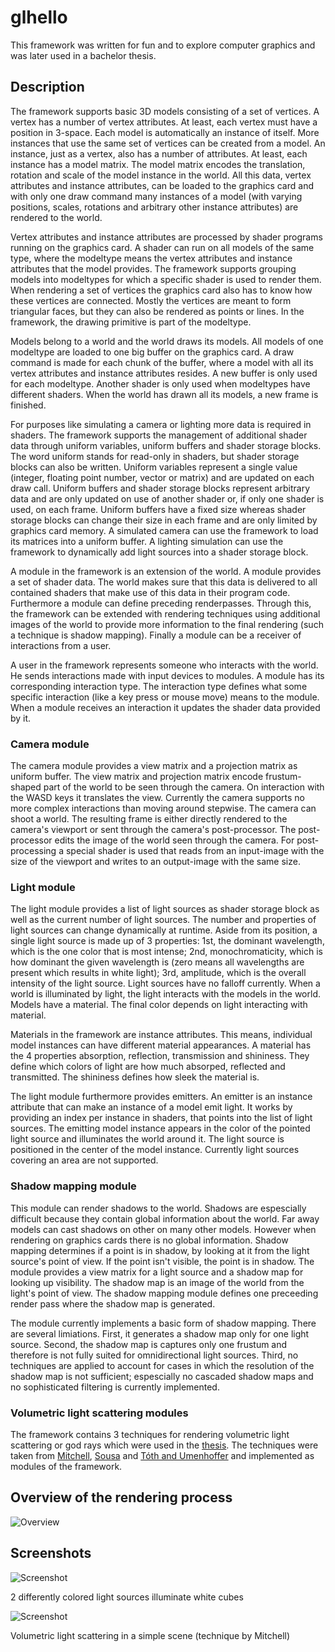 # glhello

This framework was written for fun and to explore computer graphics and was later used in a bachelor thesis.

## Description

The framework supports basic 3D models consisting of a set of vertices. A vertex has a number of vertex attributes. At least, each vertex must have a position in 3-space. Each model is automatically an instance of itself. More instances that use the same set of vertices can be created from a model. An instance, just as a vertex, also has a number of attributes. At least, each instance has a model matrix. The model matrix encodes the translation, rotation and scale of the model instance in the world. All this data, vertex attributes and instance attributes, can be loaded to the graphics card and with only one draw command many instances of a model (with varying positions, scales, rotations and arbitrary other instance attributes) are rendered to the world.

Vertex attributes and instance attributes are processed by shader programs running on the graphics card. A shader can run on all models of the same type, where the modeltype means the vertex attributes and instance attributes that the model provides. The framework supports grouping models into modeltypes for which a specific shader is used to render them. When rendering a set of vertices the graphics card also has to know how these vertices are connected. Mostly the vertices are meant to form triangular faces, but they can also be rendered as points or lines. In the framework, the drawing primitive is part of the modeltype.

Models belong to a world and the world draws its models. All models of one modeltype are loaded to one big buffer on the graphics card. A draw command is made for each chunk of the buffer, where a model with all its vertex attributes and instance attributes resides. A new buffer is only used for each modeltype. Another shader is only used when modeltypes have different shaders. When the world has drawn all its models, a new frame is finished.

For purposes like simulating a camera or lighting more data is required in shaders. The framework supports the management of additional shader data through uniform variables, uniform buffers and shader storage blocks. The word uniform stands for read-only in shaders, but shader storage blocks can also be written. Uniform variables represent a single value (integer, floating point number, vector or matrix) and are updated on each draw call. Uniform buffers and shader storage blocks represent arbitrary data and are only updated on use of another shader or, if only one shader is used, on each frame. Uniform buffers have a fixed size whereas shader storage blocks can change their size in each frame and are only limited by graphics card memory. A simulated camera can use the framework to load its matrices into a uniform buffer. A lighting simulation can use the framework to dynamically add light sources into a shader storage block.

A module in the framework is an extension of the world. A module provides a set of shader data. The world makes sure that this data is delivered to all contained shaders that make use of this data in their program code. Furthermore a module can define preceding renderpasses. Through this, the framework can be extended with rendering techniques using additional images of the world to provide more information to the final rendering (such a technique is shadow mapping). Finally a module can be a receiver of interactions from a user.

A user in the framework represents someone who interacts with the world. He sends interactions made with input devices to modules. A module has its corresponding interaction type. The interaction type defines what some specific interaction (like a key press or mouse move) means to the module. When a module receives an interaction it updates the shader data provided by it.

### Camera module

The camera module provides a view matrix and a projection matrix as uniform buffer. The view matrix and projection matrix encode frustum-shaped part of the world to be seen through the camera. On interaction with the WASD keys it translates the view. Currently the camera supports no more complex interactions than moving around stepwise. The camera can shoot a world. The resulting frame is either directly rendered to the camera's viewport or sent through the camera's post-processor. The post-processor edits the image of the world seen through the camera. For post-processing a special shader is used that reads from an input-image with the size of the viewport and writes to an output-image with the same size.

### Light module

The light module provides a list of light sources as shader storage block as well as the current number of light sources. The number and properties of light sources can change dynamically at runtime. Aside from its position, a single light source is made up of 3 properties: 1st, the dominant wavelength, which is the one color that is most intense; 2nd, monochromaticity, which is how dominant the given wavelength is (zero means all wavelengths are present which results in white light); 3rd, amplitude, which is the overall intensity of the light source. Light sources have no falloff currently. When a world is illuminated by light, the light interacts with the models in the world. Models have a material. The final color depends on light interacting with material.

Materials in the framework are instance attributes. This means, individual model instances can have different material appearances. A material has the 4 properties absorption, reflection, transmission and shininess. They define which colors of light are how much absorped, reflected and transmitted. The shininess defines how sleek the material is.

The light module furthermore provides emitters. An emitter is an instance attribute that can make an instance of a model emit light. It works by providing an index per instance in shaders, that points into the list of light sources. The emitting model instance appears in the color of the pointed light source and illuminates the world around it. The light source is positioned in the center of the model instance. Currently light sources covering an area are not supported.

### Shadow mapping module

This module can render shadows to the world. Shadows are espescially difficult because they contain global information about the world. Far away models can cast shadows on other on many other models. However when rendering on graphics cards there is no global information. Shadow mapping determines if a point is in shadow, by looking at it from the light source's point of view. If the point isn't visible, the point is in shadow. The module provides a view matrix for a light source and a shadow map for looking up visibility. The shadow map is an image of the world from the light's point of view. The shadow mapping module defines one preceeding render pass where the shadow map is generated.

The module currently implements a basic form of shadow mapping. There are several limiations. First, it generates a shadow map only for one light source. Second, the shadow map is captures only one frustum and therefore is not fully suited for omnidirectional light sources. Third, no techniques are applied to account for cases in which the resolution of the shadow map is not sufficient; espescially no cascaded shadow maps and no sophisticated filtering is currently implemented.

### Volumetric light scattering modules

The framework contains 3 techniques for rendering volumetric light scattering or god rays which were used in the [thesis](../master/thesis.pdf). The techniques were taken from [Mitchell](https://developer.nvidia.com/gpugems/GPUGems3/gpugems3_ch13.html), [Sousa](http://www.gdcvault.com/play/247/CRYSIS-Next-Gen) and [Tóth and Umenhoffer](http://sirkan.iit.bme.hu/~szirmay/lightshaft_link.htm) and implemented as modules of the framework.



## Overview of the rendering process

![Overview](../master/fw.png)


## Screenshots

![Screenshot](../master/screens/1.png)

2 differently colored light sources illuminate white cubes

![Screenshot](../master/screens/2.png)

Volumetric light scattering in a simple scene (technique by Mitchell)
